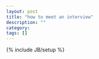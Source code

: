 ```yaml
---
layout: post
title: "how to meet an interview"
description: ""
category: 
tags: []
---
```

{% include JB/setup %}

